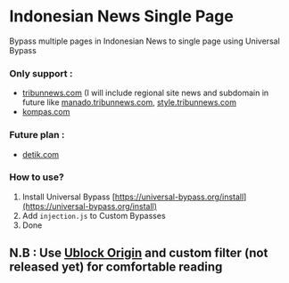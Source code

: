 # Indonesian News Single Page
Bypass multiple pages in Indonesian News to single page using Universal Bypass

### Only support :
* [tribunnews.com](https://www.tribunnews.com) (I will include regional site news and subdomain in future like [manado.tribunnews.com](https://manado.tribunnews.com), [style.tribunnews.com](https://style.tribunnews.com)
* [kompas.com](https://kompas.com)

### Future plan :
* [detik.com](https://detik.com)

### How to use?
1. Install Universal Bypass [https://universal-bypass.org/install](https://universal-bypass.org/install)
2. Add `injection.js` to Custom Bypasses
3. Done

## N.B : Use [Ublock Origin](https://github.com/gorhill/uBlock/releases) and custom filter (not released yet) for comfortable reading
